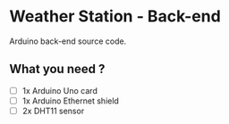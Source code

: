 # Weather Station - Back-end
Arduino back-end source code.

## What you need ?
- [ ] 1x Arduino Uno card
- [ ] 1x Arduino Ethernet shield
- [ ] 2x DHT11 sensor
